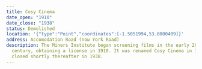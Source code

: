 ```yaml
---
title: Cosy Cinema
date_open: "1910"
date_close: "1938"
status: Demolished
location: '{"type":"Point","coordinates":[-1.5051994,53.8000409]}'
address: Accomodation Road (now York Road)
description: The Miners Institute began screening films in the early 20th
  century, obtaining a license in 1910. It was renamed Cosy Cinema in 1932, and
  closed shortly thereafter in 1938.
---
```

